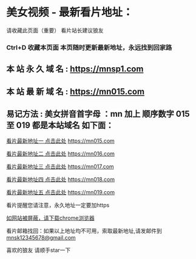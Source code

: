 # 美女视频 - 最新看片地址：

请收藏此页面（重要）
看片站长建议狼友
### Ctrl+D 收藏本页面 本页随时更新最新地址，永远找到回家路

## 本 站 永 久 域 名 : https://mnsp1.com

## 本 站 最 新 域 名 : https://mn015.com

## 易记方法 : 美女拼音首字母 ：mn 加上 顺序数字 015  至  019 都是本站域名 如下面：

[看片最新地址一 点击此处](https://mn015.com/) https://mn015.com

[看片最新地址二 点击此处](https://mn016.com/) https://mn016.com

[看片最新地址三 点击此处](https://mn017.com/) https://mn017.com

[看片最新地址四 点击此处](https://mn018.com/) https://mn018.com

[看片最新地址五 点击此处](https://mn019.com/) https://mn019.com

看片提醒您请注意，永久地址一定要加https

[如网站被屏蔽，请下载chrome浏览器](https://mnsp1.com/chrome.apk) 

看片邮箱找回：如果以上地址均不可用，索取最新地址,请发邮件到 mnsk12345678@gmail.com

喜欢的狼友 请顺手star一下
